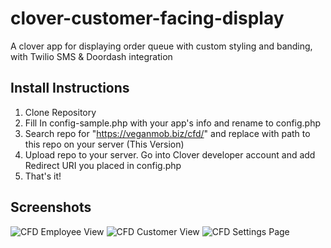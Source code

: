 # clover-customer-facing-display
 A clover app for displaying order queue with custom styling and banding, with Twilio SMS & Doordash integration

 ## Install Instructions
 1. Clone Repository
 2. Fill In config-sample.php with your app's info and rename to config.php
 3. Search repo for "https://veganmob.biz/cfd/" and replace with path to this repo on your server (This Version)
 4. Upload repo to your server.
 Go into Clover developer account and add Redirect URI you placed in config.php
 5. That's it!

## Screenshots
 ![CFD Employee View](https://veganmob.biz/wp-content/uploads/2020/09/screencapture-veganmob-biz-cfd-sandbox-controller-php-2020-09-03-15_03_14-e1599710036388.png)
 ![CFD Customer View](https://veganmob.biz/wp-content/uploads/2020/09/screencapture-veganmob-biz-cfd-sandbox-display-php-2020-09-03-15_02_45.png)
 ![CFD Settings Page](https://veganmob.biz/wp-content/uploads/2020/09/screencapture-veganmob-biz-cfd-sandbox-update-settings-php-2020-09-03-15_04_13.png)
